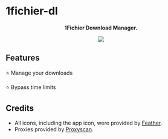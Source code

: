 # 1fichier-dl
<p align="center">
  <b>1Fichier Download Manager.</b>
</p>

<p align="center">
  <img src="https://github.com/manuGMG/1fichier-dl/blob/main/preview.png?raw=true"></img>
</p>

## Features
⭐ Manage your downloads

⭐ Bypass time limits

## Credits
* All icons, including the app icon, were provided by [Feather](https://feathericons.com/).
* Proxies provided by [Proxyscan](https://www.proxyscan.io/).
